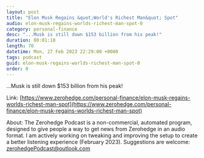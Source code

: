 ```yaml
---
layout: post
title: "Elon Musk Regains &quot;World's Richest Man&quot; Spot"
audio: elon-musk-regains-worlds-richest-man-spot-0
category: personal-finance
desc: "...Musk is still down $153 billion from his peak!"
duration: 00:01:10
length: 70
datetime: Mon, 27 Feb 2023 22:29:00 +0000
tags: podcast
guid: elon-musk-regains-worlds-richest-man-spot-0
order: 0
---
```

...Musk is still down $153 billion from his peak!

Link: [https://www.zerohedge.com/personal-finance/elon-musk-regains-worlds-richest-man-spot](https://www.zerohedge.com/personal-finance/elon-musk-regains-worlds-richest-man-spot)

About: The Zerohedge Podcast is a non-commercial, automated program, designed to give people a way to get news from Zerohedge in an audio format.  I am actively working on tweaking and improving the setup to create a better listening experience (February 2023).  Suggestions are welcome: [zerohedgePodcast@outlook.com](mailto:zerohedgePodcast@outlook.com)